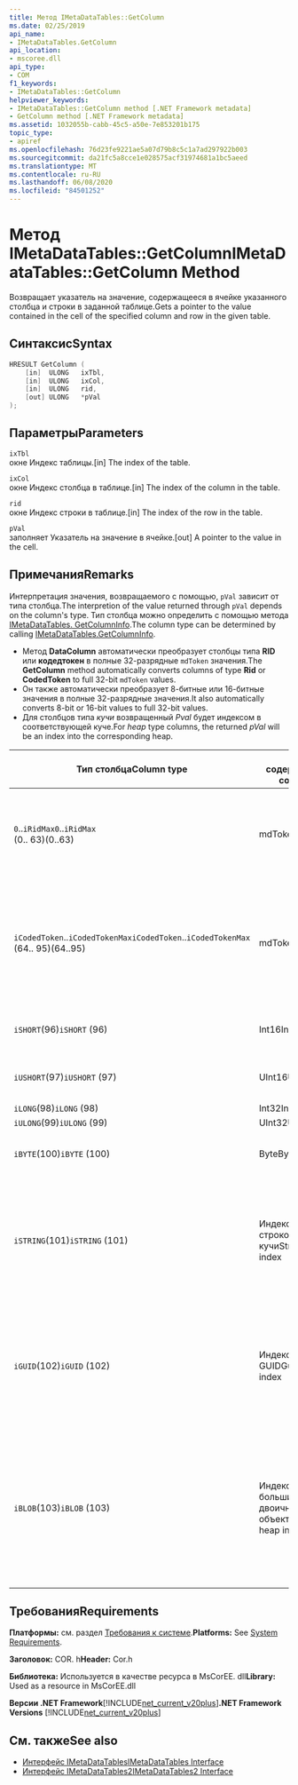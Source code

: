 ```yaml
---
title: Метод IMetaDataTables::GetColumn
ms.date: 02/25/2019
api_name:
- IMetaDataTables.GetColumn
api_location:
- mscoree.dll
api_type:
- COM
f1_keywords:
- IMetaDataTables::GetColumn
helpviewer_keywords:
- IMetaDataTables::GetColumn method [.NET Framework metadata]
- GetColumn method [.NET Framework metadata]
ms.assetid: 1032055b-cabb-45c5-a50e-7e853201b175
topic_type:
- apiref
ms.openlocfilehash: 76d23fe9221ae5a07d79b8c5c1a7ad297922b003
ms.sourcegitcommit: da21fc5a8cce1e028575acf31974681a1bc5aeed
ms.translationtype: MT
ms.contentlocale: ru-RU
ms.lasthandoff: 06/08/2020
ms.locfileid: "84501252"
---
```

# <a name="imetadatatablesgetcolumn-method"></a><span data-ttu-id="ccf2d-102">Метод IMetaDataTables::GetColumn</span><span class="sxs-lookup"><span data-stu-id="ccf2d-102">IMetaDataTables::GetColumn Method</span></span>
<span data-ttu-id="ccf2d-103">Возвращает указатель на значение, содержащееся в ячейке указанного столбца и строки в заданной таблице.</span><span class="sxs-lookup"><span data-stu-id="ccf2d-103">Gets a pointer to the value contained in the cell of the specified column and row in the given table.</span></span>  
  
## <a name="syntax"></a><span data-ttu-id="ccf2d-104">Синтаксис</span><span class="sxs-lookup"><span data-stu-id="ccf2d-104">Syntax</span></span>  
  
```cpp  
HRESULT GetColumn (
    [in]  ULONG   ixTbl,  
    [in]  ULONG   ixCol,  
    [in]  ULONG   rid,  
    [out] ULONG   *pVal  
);  
```  
  
## <a name="parameters"></a><span data-ttu-id="ccf2d-105">Параметры</span><span class="sxs-lookup"><span data-stu-id="ccf2d-105">Parameters</span></span>

 `ixTbl`  
 <span data-ttu-id="ccf2d-106">окне Индекс таблицы.</span><span class="sxs-lookup"><span data-stu-id="ccf2d-106">[in] The index of the table.</span></span>  
  
 `ixCol`  
 <span data-ttu-id="ccf2d-107">окне Индекс столбца в таблице.</span><span class="sxs-lookup"><span data-stu-id="ccf2d-107">[in] The index of the column in the table.</span></span>  
  
 `rid`  
 <span data-ttu-id="ccf2d-108">окне Индекс строки в таблице.</span><span class="sxs-lookup"><span data-stu-id="ccf2d-108">[in] The index of the row in the table.</span></span>  
  
 `pVal`  
 <span data-ttu-id="ccf2d-109">заполняет Указатель на значение в ячейке.</span><span class="sxs-lookup"><span data-stu-id="ccf2d-109">[out] A pointer to the value in the cell.</span></span>  

## <a name="remarks"></a><span data-ttu-id="ccf2d-110">Примечания</span><span class="sxs-lookup"><span data-stu-id="ccf2d-110">Remarks</span></span>

<span data-ttu-id="ccf2d-111">Интерпретация значения, возвращаемого с помощью, `pVal` зависит от типа столбца.</span><span class="sxs-lookup"><span data-stu-id="ccf2d-111">The interpretion of the value returned through `pVal` depends on the column's type.</span></span> <span data-ttu-id="ccf2d-112">Тип столбца можно определить с помощью метода [IMetaDataTables. GetColumnInfo](imetadatatables-getcolumninfo-method.md).</span><span class="sxs-lookup"><span data-stu-id="ccf2d-112">The column type can be determined by calling [IMetaDataTables.GetColumnInfo](imetadatatables-getcolumninfo-method.md).</span></span>

- <span data-ttu-id="ccf2d-113">Метод **DataColumn** автоматически преобразует столбцы типа **RID** или **кодедтокен** в полные 32-разрядные `mdToken` значения.</span><span class="sxs-lookup"><span data-stu-id="ccf2d-113">The **GetColumn** method automatically converts columns of type **Rid** or **CodedToken** to full 32-bit `mdToken` values.</span></span>
- <span data-ttu-id="ccf2d-114">Он также автоматически преобразует 8-битные или 16-битные значения в полные 32-разрядные значения.</span><span class="sxs-lookup"><span data-stu-id="ccf2d-114">It also automatically converts 8-bit or 16-bit values to full 32-bit values.</span></span>
- <span data-ttu-id="ccf2d-115">Для столбцов типа *кучи* возвращенный *Pval* будет индексом в соответствующей куче.</span><span class="sxs-lookup"><span data-stu-id="ccf2d-115">For *heap* type columns, the returned *pVal* will be an index into the corresponding heap.</span></span>

| <span data-ttu-id="ccf2d-116">Тип столбца</span><span class="sxs-lookup"><span data-stu-id="ccf2d-116">Column type</span></span>              | <span data-ttu-id="ccf2d-117">pVal содержит</span><span class="sxs-lookup"><span data-stu-id="ccf2d-117">pVal contains</span></span> | <span data-ttu-id="ccf2d-118">Комментировать</span><span class="sxs-lookup"><span data-stu-id="ccf2d-118">Comment</span></span>                          |
|--------------------------|---------------|-----------------------------------|
| <span data-ttu-id="ccf2d-119">`0`..`iRidMax`</span><span class="sxs-lookup"><span data-stu-id="ccf2d-119">`0`..`iRidMax`</span></span><br><span data-ttu-id="ccf2d-120">(0.. 63)</span><span class="sxs-lookup"><span data-stu-id="ccf2d-120">(0..63)</span></span>  | <span data-ttu-id="ccf2d-121">mdToken</span><span class="sxs-lookup"><span data-stu-id="ccf2d-121">mdToken</span></span>     | <span data-ttu-id="ccf2d-122">*Pval* будет содержать полный маркер.</span><span class="sxs-lookup"><span data-stu-id="ccf2d-122">*pVal* will contain a full Token.</span></span> <span data-ttu-id="ccf2d-123">Функция автоматически преобразует RID в полный маркер.</span><span class="sxs-lookup"><span data-stu-id="ccf2d-123">The function automatically converts the Rid into a full token.</span></span> |
| <span data-ttu-id="ccf2d-124">`iCodedToken`..`iCodedTokenMax`</span><span class="sxs-lookup"><span data-stu-id="ccf2d-124">`iCodedToken`..`iCodedTokenMax`</span></span><br><span data-ttu-id="ccf2d-125">(64.. 95)</span><span class="sxs-lookup"><span data-stu-id="ccf2d-125">(64..95)</span></span> | <span data-ttu-id="ccf2d-126">mdToken</span><span class="sxs-lookup"><span data-stu-id="ccf2d-126">mdToken</span></span> | <span data-ttu-id="ccf2d-127">После возврата *Pval* будет содержать полный маркер.</span><span class="sxs-lookup"><span data-stu-id="ccf2d-127">Upon return, *pVal* will contain a full Token.</span></span> <span data-ttu-id="ccf2d-128">Функция автоматически распаковывает Кодедтокен в полную лексему.</span><span class="sxs-lookup"><span data-stu-id="ccf2d-128">The function automatically decompresses the CodedToken into a full token.</span></span> |
| <span data-ttu-id="ccf2d-129">`iSHORT`(96)</span><span class="sxs-lookup"><span data-stu-id="ccf2d-129">`iSHORT` (96)</span></span>            | <span data-ttu-id="ccf2d-130">Int16</span><span class="sxs-lookup"><span data-stu-id="ccf2d-130">Int16</span></span>         | <span data-ttu-id="ccf2d-131">Автоматический вход в 32-разрядный.</span><span class="sxs-lookup"><span data-stu-id="ccf2d-131">Automatically sign-extended to 32-bit.</span></span>  |
| <span data-ttu-id="ccf2d-132">`iUSHORT`(97)</span><span class="sxs-lookup"><span data-stu-id="ccf2d-132">`iUSHORT` (97)</span></span>           | <span data-ttu-id="ccf2d-133">UInt16</span><span class="sxs-lookup"><span data-stu-id="ccf2d-133">UInt16</span></span>        | <span data-ttu-id="ccf2d-134">Автоматический вход в 32-разрядный.</span><span class="sxs-lookup"><span data-stu-id="ccf2d-134">Automatically sign-extended to 32-bit.</span></span>  |
| <span data-ttu-id="ccf2d-135">`iLONG`(98)</span><span class="sxs-lookup"><span data-stu-id="ccf2d-135">`iLONG` (98)</span></span>             | <span data-ttu-id="ccf2d-136">Int32</span><span class="sxs-lookup"><span data-stu-id="ccf2d-136">Int32</span></span>         |                                        |
| <span data-ttu-id="ccf2d-137">`iULONG`(99)</span><span class="sxs-lookup"><span data-stu-id="ccf2d-137">`iULONG` (99)</span></span>            | <span data-ttu-id="ccf2d-138">UInt32</span><span class="sxs-lookup"><span data-stu-id="ccf2d-138">UInt32</span></span>        |                                        |
| <span data-ttu-id="ccf2d-139">`iBYTE`(100)</span><span class="sxs-lookup"><span data-stu-id="ccf2d-139">`iBYTE` (100)</span></span>            | <span data-ttu-id="ccf2d-140">Byte</span><span class="sxs-lookup"><span data-stu-id="ccf2d-140">Byte</span></span>          | <span data-ttu-id="ccf2d-141">Автоматический вход в 32-разрядный.</span><span class="sxs-lookup"><span data-stu-id="ccf2d-141">Automatically sign-extended to 32-bit.</span></span>  |
| <span data-ttu-id="ccf2d-142">`iSTRING`(101)</span><span class="sxs-lookup"><span data-stu-id="ccf2d-142">`iSTRING` (101)</span></span>          | <span data-ttu-id="ccf2d-143">Индекс строковой кучи</span><span class="sxs-lookup"><span data-stu-id="ccf2d-143">String heap index</span></span> | <span data-ttu-id="ccf2d-144">*Pval* — это индекс в куче строк.</span><span class="sxs-lookup"><span data-stu-id="ccf2d-144">*pVal* is an index into the String heap.</span></span> <span data-ttu-id="ccf2d-145">Используйте [IMetadataTables:: GetString](imetadatatables-getstring-method.md) , чтобы получить фактическое строковое значение столбца.</span><span class="sxs-lookup"><span data-stu-id="ccf2d-145">Use [IMetadataTables::GetString](imetadatatables-getstring-method.md) to get the actual column String value.</span></span> |
| <span data-ttu-id="ccf2d-146">`iGUID`(102)</span><span class="sxs-lookup"><span data-stu-id="ccf2d-146">`iGUID` (102)</span></span>            | <span data-ttu-id="ccf2d-147">Индекс кучи GUID</span><span class="sxs-lookup"><span data-stu-id="ccf2d-147">Guid heap index</span></span> | <span data-ttu-id="ccf2d-148">*Pval* — это индекс в куче GUID.</span><span class="sxs-lookup"><span data-stu-id="ccf2d-148">*pVal* is an index into the Guid heap.</span></span> <span data-ttu-id="ccf2d-149">Чтобы получить действительное значение GUID столбца, используйте [IMetadataTables::](imetadatatables-getguid-method.md) DataColumn.</span><span class="sxs-lookup"><span data-stu-id="ccf2d-149">Use [IMetadataTables::GetGuid](imetadatatables-getguid-method.md) to get the actual column Guid value.</span></span> |
| <span data-ttu-id="ccf2d-150">`iBLOB`(103)</span><span class="sxs-lookup"><span data-stu-id="ccf2d-150">`iBLOB` (103)</span></span>            | <span data-ttu-id="ccf2d-151">Индекс кучи больших двоичных объектов</span><span class="sxs-lookup"><span data-stu-id="ccf2d-151">Blob heap index</span></span> | <span data-ttu-id="ccf2d-152">*Pval* — это индекс в куче больших двоичных объектов.</span><span class="sxs-lookup"><span data-stu-id="ccf2d-152">*pVal* is an index into the Blob heap.</span></span> <span data-ttu-id="ccf2d-153">Для получения действительного значения большого двоичного объекта столбца используйте [IMetadataTables::-BLOB](imetadatatables-getblob-method.md) .</span><span class="sxs-lookup"><span data-stu-id="ccf2d-153">Use [IMetadataTables::GetBlob](imetadatatables-getblob-method.md) to get the actual column Blob value.</span></span> |
  
## <a name="requirements"></a><span data-ttu-id="ccf2d-154">Требования</span><span class="sxs-lookup"><span data-stu-id="ccf2d-154">Requirements</span></span>  
 <span data-ttu-id="ccf2d-155">**Платформы:** см. раздел [Требования к системе](../../get-started/system-requirements.md).</span><span class="sxs-lookup"><span data-stu-id="ccf2d-155">**Platforms:** See [System Requirements](../../get-started/system-requirements.md).</span></span>  
  
 <span data-ttu-id="ccf2d-156">**Заголовок:** COR. h</span><span class="sxs-lookup"><span data-stu-id="ccf2d-156">**Header:** Cor.h</span></span>  
  
 <span data-ttu-id="ccf2d-157">**Библиотека:** Используется в качестве ресурса в MsCorEE. dll</span><span class="sxs-lookup"><span data-stu-id="ccf2d-157">**Library:** Used as a resource in MsCorEE.dll</span></span>  
  
 <span data-ttu-id="ccf2d-158">**Версии .NET Framework**[!INCLUDE[net_current_v20plus](../../../../includes/net-current-v20plus-md.md)]</span><span class="sxs-lookup"><span data-stu-id="ccf2d-158">**.NET Framework Versions** [!INCLUDE[net_current_v20plus](../../../../includes/net-current-v20plus-md.md)]</span></span>  
  
## <a name="see-also"></a><span data-ttu-id="ccf2d-159">См. также</span><span class="sxs-lookup"><span data-stu-id="ccf2d-159">See also</span></span>

- [<span data-ttu-id="ccf2d-160">Интерфейс IMetaDataTables</span><span class="sxs-lookup"><span data-stu-id="ccf2d-160">IMetaDataTables Interface</span></span>](imetadatatables-interface.md)
- [<span data-ttu-id="ccf2d-161">Интерфейс IMetaDataTables2</span><span class="sxs-lookup"><span data-stu-id="ccf2d-161">IMetaDataTables2 Interface</span></span>](imetadatatables2-interface.md)
